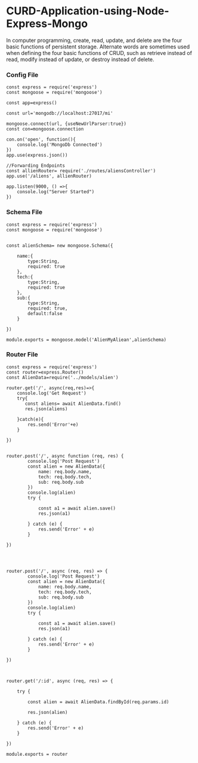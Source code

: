 # CURD-Application-using-Node-Express-Mongo
In computer programming, create, read, update, and delete are the four basic functions of persistent storage. Alternate words are sometimes used when defining the four basic functions of CRUD, such as retrieve instead of read, modify instead of update, or destroy instead of delete.

### Config File


```
const express = require('express')
const mongoose = require('mongoose')

const app=express()

const url='mongodb://localhost:27017/mi'

mongoose.connect(url, {useNewUrlParser:true})
const con=mongoose.connection

con.on('open', function(){
    console.log('MongoDb Connected')
})
app.use(express.json())

//Forwarding Endpoints
const allienRouter= require('./routes/aliensController')
app.use('/aliens', allienRouter)

app.listen(9000, () =>{
    console.log("Server Started")
})
```

### Schema File

```
const express = require('express')
const mongoose = require('mongoose')


const alienSchema= new mongoose.Schema({

    name:{
        type:String,
        required: true
    },
    tech:{
        type:String,
        required: true
    },
    sub:{
        type:String,
        required: true,
        default:false
    }
    
})

module.exports = mongoose.model('AlienMyAliean',alienSchema)

```

### Router File

```
const express = require('express')
const router=express.Router()
const AlienData=require('../models/alien')

router.get('/', async(req,res)=>{
    console.log('Get Request')
    try{
       const aliens= await AlienData.find()
       res.json(aliens)
       
    }catch(e){
        res.send('Error'+e)
    }

})


router.post('/', async function (req, res) {
        console.log('Post Request')
        const alien = new AlienData({
            name: req.body.name,
            tech: req.body.tech,
            sub: req.body.sub
        })
        console.log(alien)
        try {

            const a1 = await alien.save()
            res.json(a1)

        } catch (e) {
            res.send('Error' + e)
        }

})




router.post('/', async (req, res) => {
        console.log('Post Request')
        const alien = new AlienData({
            name: req.body.name,
            tech: req.body.tech,
            sub: req.body.sub
        })
        console.log(alien)
        try {

            const a1 = await alien.save()
            res.json(a1)

        } catch (e) {
            res.send('Error' + e)
        }

})



router.get('/:id', async (req, res) => {
   
    try {

        const alien = await AlienData.findById(req.params.id)
        
        res.json(alien)

    } catch (e) {
        res.send('Error' + e)
    }

})

module.exports = router
```
